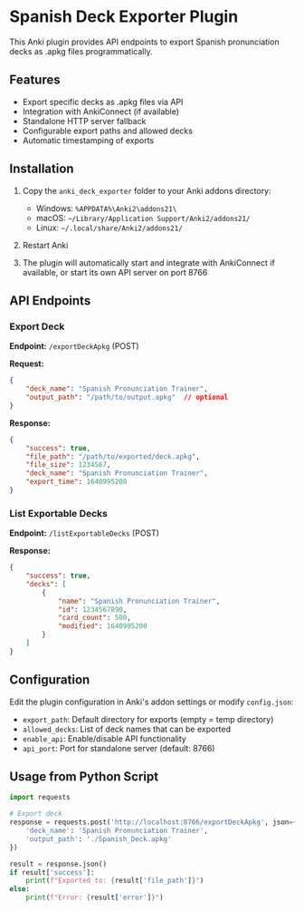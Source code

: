 # Spanish Deck Exporter Plugin

This Anki plugin provides API endpoints to export Spanish pronunciation decks as .apkg files programmatically.

## Features

- Export specific decks as .apkg files via API
- Integration with AnkiConnect (if available)
- Standalone HTTP server fallback
- Configurable export paths and allowed decks
- Automatic timestamping of exports

## Installation

1. Copy the `anki_deck_exporter` folder to your Anki addons directory:
   - Windows: `%APPDATA%\Anki2\addons21\`
   - macOS: `~/Library/Application Support/Anki2/addons21/`
   - Linux: `~/.local/share/Anki2/addons21/`

2. Restart Anki

3. The plugin will automatically start and integrate with AnkiConnect if available, or start its own API server on port 8766

## API Endpoints

### Export Deck
**Endpoint:** `/exportDeckApkg` (POST)

**Request:**
```json
{
    "deck_name": "Spanish Pronunciation Trainer",
    "output_path": "/path/to/output.apkg"  // optional
}
```

**Response:**
```json
{
    "success": true,
    "file_path": "/path/to/exported/deck.apkg",
    "file_size": 1234567,
    "deck_name": "Spanish Pronunciation Trainer",
    "export_time": 1640995200
}
```

### List Exportable Decks
**Endpoint:** `/listExportableDecks` (POST)

**Response:**
```json
{
    "success": true,
    "decks": [
        {
            "name": "Spanish Pronunciation Trainer",
            "id": 1234567890,
            "card_count": 500,
            "modified": 1640995200
        }
    ]
}
```

## Configuration

Edit the plugin configuration in Anki's addon settings or modify `config.json`:

- `export_path`: Default directory for exports (empty = temp directory)
- `allowed_decks`: List of deck names that can be exported
- `enable_api`: Enable/disable API functionality
- `api_port`: Port for standalone server (default: 8766)

## Usage from Python Script

```python
import requests

# Export deck
response = requests.post('http://localhost:8766/exportDeckApkg', json={
    'deck_name': 'Spanish Pronunciation Trainer',
    'output_path': './Spanish_Deck.apkg'
})

result = response.json()
if result['success']:
    print(f"Exported to: {result['file_path']}")
else:
    print(f"Error: {result['error']}")
```